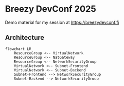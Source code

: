 # Breezy DevConf 2025

Demo material for my session at https://breezydevconf.fi

## Architecture

```mermaid
flowchart LR
    ResourceGroup <-- VirtualNetwork
    ResourceGroup <-- NatGateway
    ResourceGroup <-- NetworkSecurityGroup
    VirtualNetwork <-- Subnet-Frontend
    VirtualNetwork <-- Subnet-Backend
    Subnet-Frontend --> NetworkSecurityGroup
    Subnet-Backend --> NetworkSecurityGroup 
```